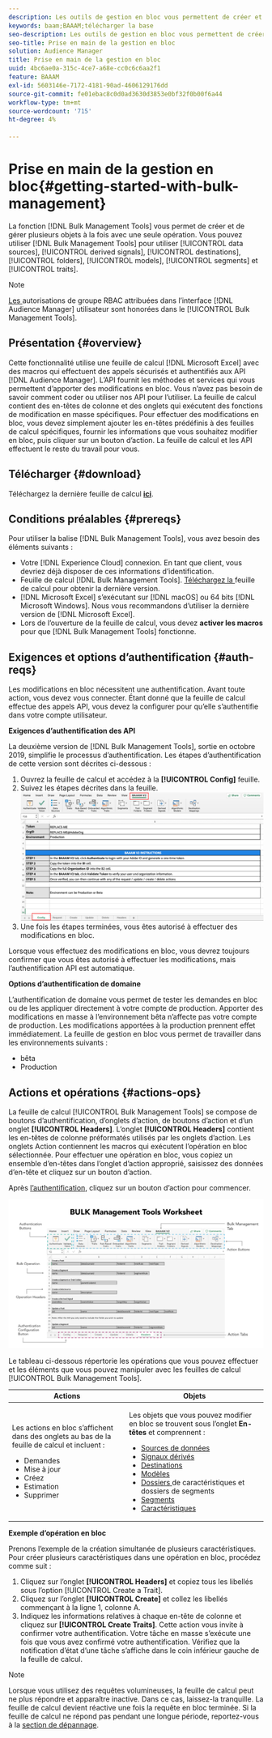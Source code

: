 ```yaml
---
description: Les outils de gestion en bloc vous permettent de créer et de gérer plusieurs objets à la fois avec une seule opération. Vous pouvez utiliser les outils de gestion en bloc pour travailler avec des sources de données, des signaux dérivés, des destinations, des dossiers, des segments et des caractéristiques.
keywords: baam;BAAAM;télécharger la base
seo-description: Les outils de gestion en bloc vous permettent de créer et de gérer plusieurs objets à la fois avec une seule opération. Vous pouvez utiliser les outils de gestion en bloc pour travailler avec des sources de données, des signaux dérivés, des destinations, des dossiers, des segments et des caractéristiques.
seo-title: Prise en main de la gestion en bloc
solution: Audience Manager
title: Prise en main de la gestion en bloc
uuid: 4bc6ae0a-315c-4ce7-a68e-cc0c6c6aa2f1
feature: BAAAM
exl-id: 5603146e-7172-4181-90ad-4606129176dd
source-git-commit: fe01ebac8c0d0ad3630d3853e0bf32f0b00f6a44
workflow-type: tm+mt
source-wordcount: '715'
ht-degree: 4%

---
```


# Prise en main de la gestion en bloc{#getting-started-with-bulk-management}

La fonction [!DNL Bulk Management Tools] vous permet de créer et de gérer plusieurs objets à la fois avec une seule opération. Vous pouvez utiliser [!DNL Bulk Management Tools] pour utiliser [!UICONTROL data sources], [!UICONTROL derived signals], [!UICONTROL destinations], [!UICONTROL folders], [!UICONTROL models], [!UICONTROL segments] et [!UICONTROL traits].

<!-- 

c_bulk_start.xml

 -->

>[!NOTE]
>
>[Les ](../../features/administration/administration-overview.md) autorisations de groupe RBAC attribuées dans l’interface  [!DNL Audience Manager] utilisateur sont honorées dans le  [!UICONTROL Bulk Management Tools].

## Présentation {#overview}

Cette fonctionnalité utilise une feuille de calcul [!DNL Microsoft Excel] avec des macros qui effectuent des appels sécurisés et authentifiés aux API [!DNL Audience Manager]. L’API fournit les méthodes et services qui vous permettent d’apporter des modifications en bloc. Vous n’avez pas besoin de savoir comment coder ou utiliser nos API pour l’utiliser. La feuille de calcul contient des en-têtes de colonne et des onglets qui exécutent des fonctions de modification en masse spécifiques. Pour effectuer des modifications en bloc, vous devez simplement ajouter les en-têtes prédéfinis à des feuilles de calcul spécifiques, fournir les informations que vous souhaitez modifier en bloc, puis cliquer sur un bouton d’action. La feuille de calcul et les API effectuent le reste du travail pour vous.

## Télécharger {#download}

Téléchargez la dernière feuille de calcul **[ici](assets/BAAAM_V2_20200502.xlsm)**.

## Conditions préalables {#prereqs}

Pour utiliser la balise [!DNL Bulk Management Tools], vous avez besoin des éléments suivants :

* Votre [!DNL Experience Cloud] connexion. En tant que client, vous devriez déjà disposer de ces informations d’identification.
* Feuille de calcul [!DNL Bulk Management Tools]. [Téléchargez la ](assets/BAAAM_V2_20200502.xlsm) feuille de calcul pour obtenir la dernière version.
* [!DNL Microsoft Excel] s’exécutant sur  [!DNL macOS] ou 64 bits  [!DNL Microsoft Windows]. Nous vous recommandons d’utiliser la dernière version de [!DNL Microsoft Excel].
* Lors de l’ouverture de la feuille de calcul, vous devez **activer les macros** pour que [!DNL Bulk Management Tools] fonctionne.

## Exigences et options d’authentification {#auth-reqs}

Les modifications en bloc nécessitent une authentification. Avant toute action, vous devez vous connecter. Étant donné que la feuille de calcul effectue des appels API, vous devez la configurer pour qu’elle s’authentifie dans votre compte utilisateur.

**Exigences d’authentification des API**

La deuxième version de [!DNL Bulk Management Tools], sortie en octobre 2019, simplifie le processus d’authentification. Les étapes d’authentification de cette version sont décrites ci-dessous :

1. Ouvrez la feuille de calcul et accédez à la **[!UICONTROL Config]** feuille.
2. Suivez les étapes décrites dans la feuille.
   ![](assets/baaam-authentication.png)
3. Une fois les étapes terminées, vous êtes autorisé à effectuer des modifications en bloc.

Lorsque vous effectuez des modifications en bloc, vous devrez toujours confirmer que vous êtes autorisé à effectuer les modifications, mais l’authentification API est automatique.

**Options d’authentification de domaine**

L’authentification de domaine vous permet de tester les demandes en bloc ou de les appliquer directement à votre compte de production. Apporter des modifications en masse à l’environnement bêta n’affecte pas votre compte de production. Les modifications apportées à la production prennent effet immédiatement. La feuille de gestion en bloc vous permet de travailler dans les environnements suivants :

* bêta
* Production

## Actions et opérations {#actions-ops}

La feuille de calcul [!UICONTROL Bulk Management Tools] se compose de boutons d’authentification, d’onglets d’action, de boutons d’action et d’un onglet **[!UICONTROL Headers]**. L’onglet **[!UICONTROL Headers]** contient les en-têtes de colonne préformatés utilisés par les onglets d’action. Les onglets Action contiennent les macros qui exécutent l’opération en bloc sélectionnée. Pour effectuer une opération en bloc, vous copiez un ensemble d’en-têtes dans l’onglet d’action approprié, saisissez des données d’en-tête et cliquez sur un bouton d’action.

Après [l’authentification](#auth-reqs), cliquez sur un bouton d’action pour commencer.

![](assets/baaam-worksheet.png)

Le tableau ci-dessous répertorie les opérations que vous pouvez effectuer et les éléments que vous pouvez manipuler avec les feuilles de calcul [!UICONTROL Bulk Management Tools].

<table id="table_B9B3E09B692E42BAA52FB32C18B00709"> 
 <thead> 
  <tr> 
   <th colname="col1" class="entry"> Actions </th> 
   <th colname="col2" class="entry"> Objets </th> 
  </tr> 
 </thead>
 <tbody> 
  <tr> 
   <td colname="col1"> <p>Les actions en bloc s’affichent dans des onglets au bas de la feuille de calcul et incluent : </p> <p> 
     <ul id="ul_49F46B9E00C045D29E40258EB7BDCFBB"> 
      <li id="li_193C41EA19EF4D738FBA037D2BF9B05C">Demandes </li> 
      <li id="li_5BE2E13D839F4958AAA5C01B7EFC5096">Mise à jour </li> 
      <li id="li_4CCCC739795945DF8C89787F9A67EB88">Créez     </li> 
      <li id="li_C7D36D2BDF0448CEAF3A5EABE41038E8">Estimation </li> 
      <li id="li_07A3E94326124A3092362D9896EB7732">Supprimer </li> 
     </ul> </p> </td> 
   <td colname="col2"> <p>Les objets que vous pouvez modifier en bloc se trouvent sous l’onglet <b><span class="uicontrol"> En-têtes</span></b> et comprennent : </p> <p> 
     <ul id="ul_A7A96F2B1B63430B9A1E1184AC5FA8F2"> 
      <li id="li_E3D9E2E190B04BE685337AC6140C371C"> <a href="../../features/datasources-list-and-settings.md#data-sources-list-and-settings"> Sources de données</a> </li> 
      <li id="li_B645385E40684FA28770913EAF18CB2C"> <a href="../../features/derived-signals.md"> Signaux dérivés</a> </li> 
      <li id="li_9059F8C4A41A410899BDEFC76D3F5949"> <a href="../../features/destinations/destinations.md">Destinations </a> </li> 
      <li> <a href="../../features/algorithmic-models/understanding-models.md"> Modèles</a> </li> 
      <li id="li_BB5A445150754E53AA38C78461326932"> <a href="../../features/traits/trait-storage.md#trait-storage"> Dossiers </a> de caractéristiques et dossiers de segments </li> 
      <li id="li_7A27DBF64E0945CF8AE8C96E8C6EDA09"> <a href="../../features/segments/segments-purpose.md">Segments </a> </li> 
      <li id="li_A4640A34930040DEA8555EAF0AE2A702"> <a href="../../features/traits/trait-details-page.md">Caractéristiques </a> </li> 
     </ul> </p> </td> 
  </tr> 
 </tbody> 
</table>

**Exemple d’opération en bloc**

Prenons l’exemple de la création simultanée de plusieurs caractéristiques. Pour créer plusieurs caractéristiques dans une opération en bloc, procédez comme suit :

1. Cliquez sur l’onglet **[!UICONTROL Headers]** et copiez tous les libellés sous l’option [!UICONTROL Create a Trait].
2. Cliquez sur l’onglet **[!UICONTROL Create]** et collez les libellés commençant à la ligne 1, colonne A.
3. Indiquez les informations relatives à chaque en-tête de colonne et cliquez sur **[!UICONTROL Create Traits]**. Cette action vous invite à confirmer votre authentification. Votre tâche en masse s’exécute une fois que vous avez confirmé votre authentification. Vérifiez que la notification d’état d’une tâche s’affiche dans le coin inférieur gauche de la feuille de calcul.


>[!NOTE]
>
>Lorsque vous utilisez des requêtes volumineuses, la feuille de calcul peut ne plus répondre et apparaître inactive. Dans ce cas, laissez-la tranquille. La feuille de calcul devient réactive une fois la requête en bloc terminée. Si la feuille de calcul ne répond pas pendant une longue période, reportez-vous à la [section de dépannage](../../reference/bulk-management-tools/bulk-troubleshooting.md).
